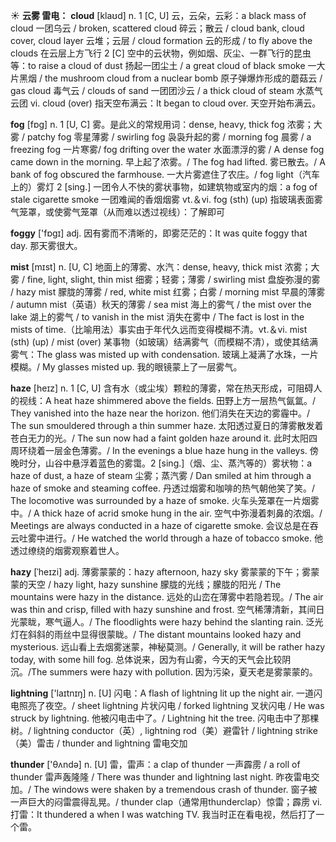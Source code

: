 ☀ <span class="category">**云雾 雷电：**</span>
<span class="vocabulary">**cloud**</span> [klaʊd] 
<span class="definition">n. 1 [C, U] 云，云朵，云彩：</span>a black mass of cloud 一团乌云 / broken, scattered cloud 碎云；散云 / cloud bank, cloud cover, cloud layer 云堆；云层 / cloud formation 云的形成 / to fly above the clouds 在云层上方飞行 <span class="definition">2 [C] 空中的云状物，例如烟、灰尘、一群飞行的昆虫等：</span>to raise a cloud of dust 扬起一团尘土 / a great cloud of black smoke 一大片黑烟 / the mushroom cloud from a nuclear bomb 原子弹爆炸形成的蘑菇云 / gas cloud 毒气云 / clouds of sand 一团团沙云 / a thick cloud of steam 水蒸气云团 <span class="definition">vi. cloud (over) 指天空布满云：</span>It began to cloud over. 天空开始布满云。

<span class="vocabulary">**fog**</span> [fɒɡ] 
<span class="definition">n. 1 [U, C] 雾。是此义的常规用词：</span>dense, heavy, thick fog 浓雾；大雾 / patchy fog 零星薄雾 / swirling fog 袅袅升起的雾 / morning fog 晨雾 / a freezing fog 一片寒雾/ fog drifting over the water 水面漂浮的雾 / A dense fog came down in the morning. 早上起了浓雾。/ The fog had lifted. 雾已散去。/ A bank of fog obscured the farmhouse. 一大片雾遮住了农庄。/ fog light（汽车上的）雾灯 <span class="definition">2 [sing.] 一团令人不快的雾状事物，如建筑物或室内的烟：</span>a fog of stale cigarette smoke 一团难闻的香烟烟雾 <span class="definition">vt.＆vi. fog (sth) (up) 指玻璃表面雾气笼罩，或使雾气笼罩（从而难以透过视线）：</span>了解即可

<span class="vocabulary">**foggy**</span> ['fɒɡɪ] 
<span class="definition">adj. 因有雾而不清晰的，即雾茫茫的：</span>It was quite foggy that day. 那天雾很大。

<span class="vocabulary">**mist**</span> [mɪst] 
<span class="definition">n. [U, C] 地面上的薄雾、水汽：</span>dense, heavy, thick mist 浓雾；大雾 / fine, light, slight, thin mist 细雾；轻雾；薄雾 / swirling mist 盘旋弥漫的雾 / hazy mist 朦胧的薄雾 / red, white mist 红雾；白雾 / morning mist 早晨的薄雾 / autumn mist（英语）秋天的薄雾 / sea mist 海上的雾气 / the mist over the lake 湖上的雾气 / to vanish in the mist 消失在雾中 / The fact is lost in the mists of time.（比喻用法）事实由于年代久远而变得模糊不清。<span class="definition">vt.＆vi. mist (sth) (up) / mist (over) 某事物（如玻璃）结满雾气（而模糊不清），或使其结满雾气：</span>The glass was misted up with condensation. 玻璃上凝满了水珠，一片模糊。/ My glasses misted up. 我的眼镜蒙上了一层雾气。
           
<span class="vocabulary">**haze**</span> [heɪz]
<span class="definition">n. 1 [C, U] 含有水（或尘埃）颗粒的薄雾，常在热天形成，可阻碍人的视线：</span>A heat haze shimmered above the fields. 田野上方一层热气氤氲。/ They vanished into the haze near the horizon. 他们消失在天边的雾霾中。/ The sun smouldered through a thin summer haze. 太阳透过夏日的薄雾散发着苍白无力的光。/ The sun now had a faint golden haze around it. 此时太阳四周环绕着一层金色薄雾。/ In the evenings a blue haze hung in the valleys. 傍晚时分，山谷中悬浮着蓝色的雾霭。<span class="definition">2 [sing.]（烟、尘、蒸汽等的）雾状物：</span>a haze of dust, a haze of steam 尘雾；蒸汽雾 / Dan smiled at him through a haze of smoke and steaming coffee. 丹透过烟雾和咖啡的热气朝他笑了笑。/ The locomotive was surrounded by a haze of smoke. 火车头笼罩在一片烟雾中。/ A thick haze of acrid smoke hung in the air. 空气中弥漫着刺鼻的浓烟。/ Meetings are always conducted in a haze of cigarette smoke. 会议总是在吞云吐雾中进行。/ He watched the world through a haze of tobacco smoke. 他透过缭绕的烟雾观察着世人。
           
<span class="vocabulary">**hazy**</span> [ˈheɪzi]
<span class="definition">adj. 薄雾蒙蒙的：</span>hazy afternoon, hazy sky 雾蒙蒙的下午；雾蒙蒙的天空 / hazy light, hazy sunshine 朦胧的光线；朦胧的阳光 / The mountains were hazy in the distance. 远处的山峦在薄雾中若隐若现。/ The air was thin and crisp, filled with hazy sunshine and frost. 空气稀薄清新，其间日光蒙眬，寒气逼人。/ The floodlights were hazy behind the slanting rain. 泛光灯在斜斜的雨丝中显得很蒙眬。/ The distant mountains looked hazy and mysterious. 远山看上去烟雾迷蒙，神秘莫测。/ Generally, it will be rather hazy today, with some hill fog. 总体说来，因为有山雾，今天的天气会比较阴沉。/The summers were hazy with pollution. 因为污染，夏天老是雾蒙蒙的。

<span class="vocabulary">**lightning**</span> ['laɪtnɪŋ] 
<span class="definition">n. [U] 闪电：</span>A flash of lightning lit up the night air. 一道闪电照亮了夜空。/ sheet lightning 片状闪电 / forked lightning 叉状闪电 / He was struck by lightning. 他被闪电击中了。/ Lightning hit the tree. 闪电击中了那棵树。/ lightning conductor（英）, lightning rod（美）避雷针 / lightning strike（美）雷击 / thunder and lightning 雷电交加

<span class="vocabulary">**thunder**</span> ['θʌndə] 
<span class="definition">n. [U] 雷，雷声：</span>a clap of thunder 一声霹雳 / a roll of thunder 雷声轰隆隆 / There was thunder and lightning last night. 昨夜雷电交加。/ The windows were shaken by a tremendous crash of thunder. 窗子被一声巨大的闷雷震得乱晃。/ thunder clap（通常用thunderclap）惊雷；霹雳 <span class="definition">vi. 打雷：</span>It thundered a when I was watching TV. 我当时正在看电视，然后打了一个雷。
